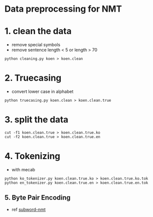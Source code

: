 # Data preprocessing for NMT

# 1. clean the data
- remove special symbols
- remove sentence length < 5 or length > 70
```
python cleaning.py koen > koen.clean
```

# 2. Truecasing
- convert lower case in alphabet
```
python truecasing.py koen.clean > koen.clean.true
```

# 3. split the data
```
cut -f1 koen.clean.true > koen.clean.true.ko
cut -f2 koen.clean.true > koen.clean.true.en

```

# 4. Tokenizing
- with mecab
```
python ko_tokenizer.py koen.clean.true.ko > koen.clean.true.ko.tok
python en_tokenizer.py koen.clean.true.en > koen.clean.true.en.tok
```

## 5. Byte Pair Encoding
- ref [subword-nmt](https://github.com/rsennrich/subword-nmt)
